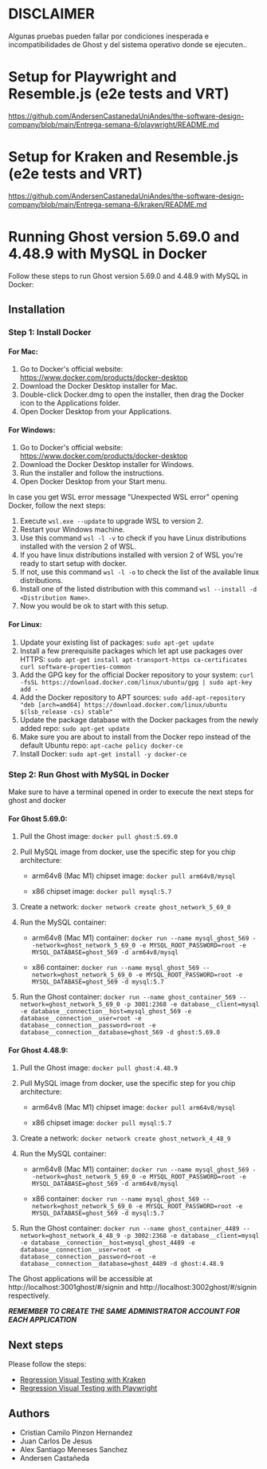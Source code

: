 # DISCLAIMER
Algunas pruebas pueden fallar por condiciones inesperada e incompatibilidades de Ghost y del sistema operativo donde se ejecuten..


# Setup for Playwright and Resemble.js (e2e tests and VRT)
https://github.com/AndersenCastanedaUniAndes/the-software-design-company/blob/main/Entrega-semana-6/playwright/README.md

# Setup for Kraken and Resemble.js (e2e tests and VRT)
https://github.com/AndersenCastanedaUniAndes/the-software-design-company/blob/main/Entrega-semana-6/kraken/README.md

# Running Ghost version 5.69.0 and 4.48.9 with MySQL in Docker

Follow these steps to run Ghost version 5.69.0 and 4.48.9 with MySQL in Docker:

## Installation

### Step 1: Install Docker

#### For Mac:

1. Go to Docker's official website: https://www.docker.com/products/docker-desktop
2. Download the Docker Desktop installer for Mac.
3. Double-click Docker.dmg to open the installer, then drag the Docker icon to the Applications folder.
4. Open Docker Desktop from your Applications.

#### For Windows:

1. Go to Docker's official website: https://www.docker.com/products/docker-desktop
2. Download the Docker Desktop installer for Windows.
3. Run the installer and follow the instructions.
4. Open Docker Desktop from your Start menu.

In case you get WSL error message "Unexpected WSL error" opening Docker, follow the next steps:
1. Execute `wsl.exe --update` to upgrade WSL to version 2.
2. Restart your Windows machine.
3. Use this command `wsl -l -v` to check if you have Linux distributions installed with the version 2 of WSL.
4. If you have linux distributions installed with version 2 of WSL you're ready to start setup with docker.
5. If not, use this command `wsl -l -o` to check the list of the available linux distributions.
6. Install one of the listed distribution with this command `wsl --install -d <Distribution Name>`.
7. Now you would be ok to start with this setup.

#### For Linux:

1. Update your existing list of packages: `sudo apt-get update`
2. Install a few prerequisite packages which let apt use packages over HTTPS: `sudo apt-get install apt-transport-https ca-certificates curl software-properties-common`
3. Add the GPG key for the official Docker repository to your system: `curl -fsSL https://download.docker.com/linux/ubuntu/gpg | sudo apt-key add -`
4. Add the Docker repository to APT sources: `sudo add-apt-repository "deb [arch=amd64] https://download.docker.com/linux/ubuntu $(lsb_release -cs) stable"`
5. Update the package database with the Docker packages from the newly added repo: `sudo apt-get update`
6. Make sure you are about to install from the Docker repo instead of the default Ubuntu repo: `apt-cache policy docker-ce`
7. Install Docker: `sudo apt-get install -y docker-ce`

### Step 2: Run Ghost with MySQL in Docker

Make sure to have a terminal opened in order to execute the next steps for ghost and docker

#### For Ghost 5.69.0:

1. Pull the Ghost image: `docker pull ghost:5.69.0`

2. Pull MySQL image from docker, use the specific step for you chip architecture:

    - arm64v8 (Mac M1) chipset image: `docker pull arm64v8/mysql`

    - x86 chipset image: `docker pull mysql:5.7`

3. Create a network: `docker network create ghost_network_5_69_0`

4. Run the MySQL container:

    - arm64v8 (Mac M1) container: `docker run --name mysql_ghost_569 --network=ghost_network_5_69_0 -e MYSQL_ROOT_PASSWORD=root -e MYSQL_DATABASE=ghost_569 -d arm64v8/mysql`

    - x86 container: `docker run --name mysql_ghost_569 --network=ghost_network_5_69_0 -e MYSQL_ROOT_PASSWORD=root -e MYSQL_DATABASE=ghost_569 -d mysql:5.7`

5. Run the Ghost container: `docker run --name ghost_container_569 --network=ghost_network_5_69_0 -p 3001:2368 -e database__client=mysql -e database__connection__host=mysql_ghost_569 -e database__connection__user=root -e database__connection__password=root -e database__connection__database=ghost_569 -d ghost:5.69.0`

#### For Ghost 4.48.9:

1. Pull the Ghost image: `docker pull ghost:4.48.9`

2. Pull MySQL image from docker, use the specific step for you chip architecture:

    - arm64v8 (Mac M1) chipset image: `docker pull arm64v8/mysql`

    - x86 chipset image: `docker pull mysql:5.7`

3. Create a network: `docker network create ghost_network_4_48_9`

4. Run the MySQL container: 

    - arm64v8 (Mac M1) container: `docker run --name mysql_ghost_569 --network=ghost_network_5_69_0 -e MYSQL_ROOT_PASSWORD=root -e MYSQL_DATABASE=ghost_569 -d arm64v8/mysql`

    - x86 container: `docker run --name mysql_ghost_569 --network=ghost_network_5_69_0 -e MYSQL_ROOT_PASSWORD=root -e MYSQL_DATABASE=ghost_569 -d mysql:5.7`

5. Run the Ghost container: `docker run --name ghost_container_4489 --network=ghost_network_4_48_9 -p 3002:2368 -e database__client=mysql -e database__connection__host=mysql_ghost_4489 -e database__connection__user=root -e database__connection__password=root -e database__connection__database=ghost_4489 -d ghost:4.48.9`

The Ghost applications will be accessible at http://localhost:3001ghost/#/signin and http://localhost:3002ghost/#/signin respectively.

***REMEMBER TO CREATE THE SAME ADMINISTRATOR ACCOUNT FOR EACH APPLICATION***

## Next steps
Please follow the steps:
* [Regression Visual Testing with Kraken](./kraken/README.md) 
* [Regression Visual Testing with Playwright](./kraken/README.md) 



## Authors

- Cristian Camilo Pinzon Hernandez
- Juan Carlos De Jesus
- Alex Santiago Meneses Sanchez
- Andersen Castañeda
